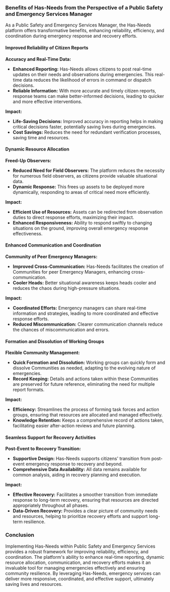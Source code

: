 ### Benefits of Has-Needs from the Perspective of a Public Safety and Emergency Services Manager

As a Public Safety and Emergency Services Manager, the Has-Needs platform offers transformative benefits, enhancing reliability, efficiency, and coordination during emergency response and recovery efforts.

#### Improved Reliability of Citizen Reports

**Accuracy and Real-Time Data:**
- **Enhanced Reporting:** Has-Needs allows citizens to post real-time updates on their needs and observations during emergencies. This real-time data reduces the likelihood of errors in command or dispatch decisions.
- **Reliable Information:** With more accurate and timely citizen reports, response teams can make better-informed decisions, leading to quicker and more effective interventions.

**Impact:**
- **Life-Saving Decisions:** Improved accuracy in reporting helps in making critical decisions faster, potentially saving lives during emergencies.
- **Cost Savings:** Reduces the need for redundant verification processes, saving time and resources.

#### Dynamic Resource Allocation

**Freed-Up Observers:**
- **Reduced Need for Field Observers:** The platform reduces the necessity for numerous field observers, as citizens provide valuable situational data.
- **Dynamic Response:** This frees up assets to be deployed more dynamically, responding to areas of critical need more efficiently.

**Impact:**
- **Efficient Use of Resources:** Assets can be redirected from observation duties to direct response efforts, maximizing their impact.
- **Enhanced Responsiveness:** Ability to respond swiftly to changing situations on the ground, improving overall emergency response effectiveness.

#### Enhanced Communication and Coordination

**Community of Peer Emergency Managers:**
- **Improved Cross-Communication:** Has-Needs facilitates the creation of Communities for peer Emergency Managers, enhancing cross-communication.
- **Cooler Heads:** Better situational awareness keeps heads cooler and reduces the chaos during high-pressure situations.

**Impact:**
- **Coordinated Efforts:** Emergency managers can share real-time information and strategies, leading to more coordinated and effective response efforts.
- **Reduced Miscommunication:** Clearer communication channels reduce the chances of miscommunication and errors.

#### Formation and Dissolution of Working Groups

**Flexible Community Management:**
- **Quick Formation and Dissolution:** Working groups can quickly form and dissolve Communities as needed, adapting to the evolving nature of emergencies.
- **Record Keeping:** Details and actions taken within these Communities are preserved for future reference, eliminating the need for multiple report formats.

**Impact:**
- **Efficiency:** Streamlines the process of forming task forces and action groups, ensuring that resources are allocated and managed effectively.
- **Knowledge Retention:** Keeps a comprehensive record of actions taken, facilitating easier after-action reviews and future planning.

#### Seamless Support for Recovery Activities

**Post-Event to Recovery Transition:**
- **Supportive Design:** Has-Needs supports citizens' transition from post-event emergency response to recovery and beyond.
- **Comprehensive Data Availability:** All data remains available for common analysis, aiding in recovery planning and execution.

**Impact:**
- **Effective Recovery:** Facilitates a smoother transition from immediate response to long-term recovery, ensuring that resources are directed appropriately throughout all phases.
- **Data-Driven Recovery:** Provides a clear picture of community needs and resources, helping to prioritize recovery efforts and support long-term resilience.

### Conclusion

Implementing Has-Needs within Public Safety and Emergency Services provides a robust framework for improving reliability, efficiency, and coordination. The platform's ability to enhance real-time reporting, dynamic resource allocation, communication, and recovery efforts makes it an invaluable tool for managing emergencies effectively and ensuring community resilience. By leveraging Has-Needs, emergency services can deliver more responsive, coordinated, and effective support, ultimately saving lives and resources.